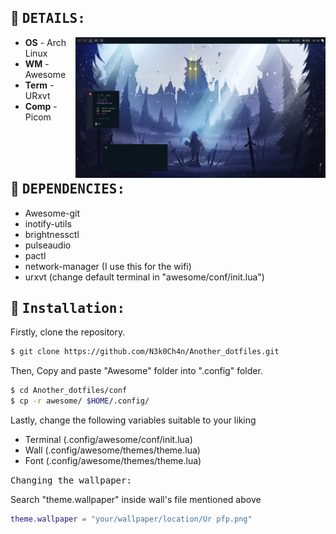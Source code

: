 
## 👀 <samp>DETAILS:</samp> 
<img alt="rice" align="right" width="400px" src="https://github.com/N3k0Ch4n/Another_dotfiles/blob/main/20-05-22_15:11:37.png"/>

- **OS**   -   Arch Linux
- **WM**   -   Awesome
- **Term**  -   URxvt
- **Comp**  -   Picom

<br><br><br>

## 🚀 <samp>DEPENDENCIES:</samp>

- Awesome-git
- inotify-utils
- brightnessctl
- pulseaudio
- pactl
- network-manager (I use this for the wifi)
- urxvt (change default terminal in "awesome/conf/init.lua")

## 🔧 <samp>Installation:</samp>

Firstly, clone the repository.

```sh
$ git clone https://github.com/N3k0Ch4n/Another_dotfiles.git
```

Then, Copy and paste "Awesome" folder into ".config" folder.

```sh
$ cd Another_dotfiles/conf
$ cp -r awesome/ $HOME/.config/
```

Lastly, change the following variables suitable to your liking

- Terminal (.config/awesome/conf/init.lua)
- Wall (.config/awesome/themes/theme.lua)
- Font (.config/awesome/themes/theme.lua)

<samp>Changing the wallpaper:</samp>

Search "theme.wallpaper" inside wall's file mentioned above

```lua
theme.wallpaper = "your/wallpaper/location/Ur pfp.png"
```
